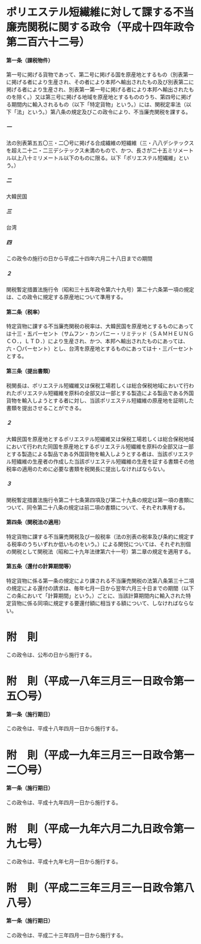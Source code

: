 # ポリエステル短繊維に対して課する不当廉売関税に関する政令（平成十四年政令第二百六十二号）
#### 第一条（課税物件）
第一号に掲げる貨物であって、第二号に掲げる国を原産地とするもの（別表第一に掲げる者により生産され、その者により本邦へ輸出されたもの及び別表第二に掲げる者により生産され、別表第一第一号に掲げる者により本邦へ輸出されたものを除く。）又は第三号に掲げる地域を原産地とするもののうち、第四号に掲げる期間内に輸入されるもの（以下「特定貨物」という。）には、関税定率法（以下「法」という。）第八条の規定及びこの政令により、不当廉売関税を課する。
##### 一
法の別表第五五〇三・二〇号に掲げる合成繊維の短繊維（三・八八デシテックスを超え二十二・二三デシテックス未満のもので、かつ、長さが二十五ミリメートル以上八十ミリメートル以下のものに限る。以下「ポリエステル短繊維」という。）
##### 二
大韓民国
##### 三
台湾
##### 四
この政令の施行の日から平成二十四年六月二十八日までの期間
##### ２
関税暫定措置法施行令（昭和三十五年政令第六十九号）第二十六条第一項の規定は、この政令に規定する原産地について準用する。
#### 第二条（税率）
特定貨物に課する不当廉売関税の税率は、大韓民国を原産地とするものにあっては十三・五パーセント（サムフン・カンパニー・リミテッド（ＳＡＭＨＥＵＮＧ　ＣＯ．，ＬＴＤ．）により生産され、かつ、本邦へ輸出されたものにあっては、六・〇パーセント）とし、台湾を原産地とするものにあっては十・三パーセントとする。
#### 第三条（提出書類）
税関長は、ポリエステル短繊維又は保税工場若しくは総合保税地域において行われたポリエステル短繊維を原料の全部又は一部とする製造による製品である外国貨物を輸入しようとする者に対し、当該ポリエステル短繊維の原産地を証明した書類を提出させることができる。
##### ２
大韓民国を原産地とするポリエステル短繊維又は保税工場若しくは総合保税地域において行われた同国を原産地とするポリエステル短繊維を原料の全部又は一部とする製造による製品である外国貨物を輸入しようとする者は、当該ポリエステル短繊維の生産者の作成した当該ポリエステル短繊維の生産を証する書類その他税率の適用のために必要な書類を税関長に提出しなければならない。
##### ３
関税暫定措置法施行令第二十七条第四項及び第二十九条の規定は第一項の書類について、同令第二十八条の規定は前二項の書類について、それぞれ準用する。
#### 第四条（関税法の適用）
特定貨物に課する不当廉売関税及び一般税率（法の別表の税率及び条約に規定する税率のうちいずれか低いものをいう。）による関悦については、それぞれ別個の関税として関税法（昭和二十九年法律第六十一号）第二章の規定を適用する。
#### 第五条（還付の計算期間等）
特定貨物に係る第一条の規定により課される不当廉売関税の法第八条第三十二項の規定による還付の請求は、毎年七月一日から翌年六月三十日までの期間（以下この条において「計算期間」という。）ごとに、当該計算期間内に輸入された特定貨物に係る同項に規定する要還付額に相当する額について、しなければならない。
# 附　則
この政令は、公布の日から施行する。
# 附　則（平成一八年三月三一日政令第一五〇号）
#### 第一条（施行期日）
この政令は、平成十八年四月一日から施行する。
# 附　則（平成一九年三月三一日政令第一二〇号）
#### 第一条（施行期日）
この政令は、平成十九年四月一日から施行する。
# 附　則（平成一九年六月二九日政令第一九七号）
この政令は、平成十九年七月一日から施行する。
# 附　則（平成二三年三月三一日政令第八八号）
#### 第一条（施行期日）
この政令は、平成二十三年四月一日から施行する。
